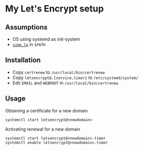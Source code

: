 My Let's Encrypt setup
======================

## Assumptions
* OS using systemd as init-system
* [`simp_le`](https://github.com/kuba/simp_le) in `$PATH`

## Installation
* Copy `certrenew` to `/usr/local/bin/certrenew`
* Copy `letsencrypt@.{service,timer}` to `/etc/systemd/system/`
* Edit `EMAIL` and `WEBROOT` in `/usr/local/bin/certrenew`

## Usage
Obtaining a certificate for a new domain
```
systemctl start letsencrypt@<newdomain>
```
Activating renewal for a new domain
```
systemctl start letsencrypt@<newdomain>.timer
systemctl enable letsencrypt@<newdomain>.timer
```
